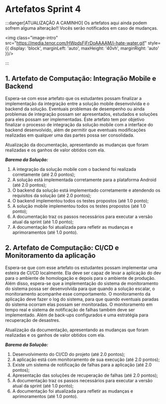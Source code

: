 # Artefatos Sprint 4

:::danger[ATUALIZAÇÃO A CAMINHO]
Os artefatos aqui ainda podem sofrem alguma alteração!! Vocês serão notificados em caso de mudanças.

<img class="image-intro" src="https://media.tenor.com/HWpdsFjFrDoAAAAM/i-hate-water.gif" style={{ display: 'block', marginLeft: 'auto', maxHeight: '40vh', marginRight: 'auto' }}/>

:::

## 1. Artefato de Computação: Integração Mobile e Backend

Espera-se com esse artefato que os estudantes possam finalizar a implementação da integração entre a solução mobile desenvolvida e o backend da solução. Eventuais problemas de desempenho ou ainda problemas de integração possam ser apresentados, estudados e soluções para eles possam ser implementadas.
Este artefato tem por objetivo finalizar o processo de integração da solução mobile com a interface do backend desenvolvido, além de permitir que eventuais modificações realizadas em qualquer uma das partes possa ser consolidada.

Atualização da documentação, apresentando as mudanças que foram realizadas e os ganhos de valor obtidos com ela. 

***Barema da Solução:***

1. A integração da solução mobile com o backend foi realizada corretamente (até 2.0 pontos);
2. A solução está implementada corretamente para a plataforma Android (até 2.0 pontos);
3. O backend da solução está implementado corretamente e atendendo os requisitos da solução  (até 2.0 pontos);
4. O backend implementou todos os testes propostos (até 1.0 ponto);
5. A solução mobile implementou todos os testes propostos (até 1.0 ponto);
6. A documentação traz os passos necessários para executar a versão atual da sprint (até 1.0 ponto);
7. A documentação foi atualizada para refletir as mudanças e aprimoramentos (até 1.0 ponto).


## 2. Artefato de Computação: CI/CD e Monitoramento da aplicação

Espera-se que com esse artefato os estudantes possam implementar uma esteira de CI/CD localmente. Ela deve ser capaz de levar a aplicação do dev para o ambiente de homologação e depois para o ambiente de produção. Além disso, espera-se que a implementação do sistema de monitoramento do sistema possa ser desenvolvida para que quando a solução escalar, o monitoramento acompanhe esse comportamento.
O monitoramento da aplicação deve fazer o log do sistema, para que quando eventuais paradas do sistema ocorram elas possam ser monitoradas. O monitoramento em tempo real e sistema de notificação de falhas também deve ser implementado. Além de back-ups configurados e uma estratégia para recuperação de desastres. 

Atualização da documentação, apresentando as mudanças que foram realizadas e os ganhos de valor obtidos com ela. 

***Barema da Solução:***

1. Desenvolvimento do CI/CD do projeto (até 2.0 pontos);
2. A aplicação está com monitoramento de sua execução (até 2.0 pontos);
3. Existe um sistema de notificação de falhas para a aplicação (até 2.0 pontos);
4. Apresentação das soluções de recuperação de falhas (até 2.0 pontos);
5. A documentação traz os passos necessários para executar a versão atual da sprint (até 1.0 ponto);
6. A documentação foi atualizada para refletir as mudanças e aprimoramentos (até 1.0 ponto).
